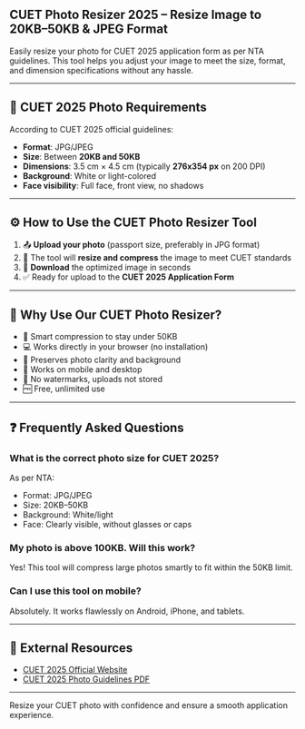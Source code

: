 ## CUET Photo Resizer 2025 – Resize Image to 20KB–50KB & JPEG Format

Easily resize your photo for CUET 2025 application form as per NTA guidelines. This tool helps you adjust your image to meet the size, format, and dimension specifications without any hassle.

---

## 📐 CUET 2025 Photo Requirements

According to CUET 2025 official guidelines:

- **Format**: JPG/JPEG
- **Size**: Between **20KB and 50KB**
- **Dimensions**: 3.5 cm × 4.5 cm (typically **276x354 px** on 200 DPI)
- **Background**: White or light-colored
- **Face visibility**: Full face, front view, no shadows

---

## ⚙️ How to Use the CUET Photo Resizer Tool

1. 📤 **Upload your photo** (passport size, preferably in JPG format)
2. 📐 The tool will **resize and compress** the image to meet CUET standards
3. 📁 **Download** the optimized image in seconds
4. ✅ Ready for upload to the **CUET 2025 Application Form**

---

## 🎯 Why Use Our CUET Photo Resizer?

- 🧠 Smart compression to stay under 50KB
- 💻 Works directly in your browser (no installation)
- 🧼 Preserves photo clarity and background
- 📲 Works on mobile and desktop
- 🔐 No watermarks, uploads not stored
- 🆓 Free, unlimited use

---

## ❓ Frequently Asked Questions

### What is the correct photo size for CUET 2025?

As per NTA:

- Format: JPG/JPEG
- Size: 20KB–50KB
- Background: White/light
- Face: Clearly visible, without glasses or caps

### My photo is above 100KB. Will this work?

Yes! This tool will compress large photos smartly to fit within the 50KB limit.

### Can I use this tool on mobile?

Absolutely. It works flawlessly on Android, iPhone, and tablets.

---

## 🔗 External Resources

- [CUET 2025 Official Website](https://cuet.samarth.ac.in/)
- [CUET 2025 Photo Guidelines PDF](https://cuet.samarth.ac.in/index.php/app/form-fill-guidelines)

---

Resize your CUET photo with confidence and ensure a smooth application experience.
